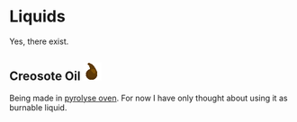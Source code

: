 
# Liquids

Yes, there exist.

## Creosote Oil ![creosote](/sprites/liquids/creosote.png)

Being made in [pyrolyse oven](/scripts/README.md/#pyrolyse-oven).
For now I have only thought about using it as burnable liquid.
